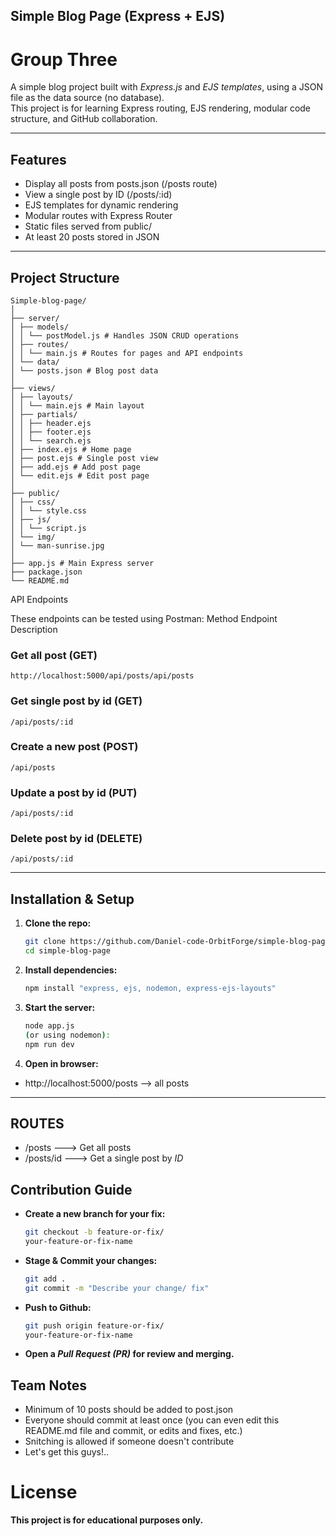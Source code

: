 ## Simple Blog Page (Express + EJS)

# Group Three

A simple blog project built with _Express.js_ and _EJS templates_, using a JSON file as the data source (no database).  
This project is for learning Express routing, EJS rendering, modular code structure, and GitHub collaboration.

---

## Features

- Display all posts from posts.json (/posts route)
- View a single post by ID (/posts/:id)
- EJS templates for dynamic rendering
- Modular routes with Express Router
- Static files served from public/
- At least 20 posts stored in JSON

---

## Project Structure

```
Simple-blog-page/
│
├── server/
│ ├── models/
│ │ └── postModel.js # Handles JSON CRUD operations
│ ├── routes/
│ │ └── main.js # Routes for pages and API endpoints
│ └── data/
│ └── posts.json # Blog post data
│
├── views/
│ ├── layouts/
│ │ └── main.ejs # Main layout
│ ├── partials/
│ │ ├── header.ejs
│ │ ├── footer.ejs
│ │ └── search.ejs
│ ├── index.ejs # Home page
│ ├── post.ejs # Single post view
│ ├── add.ejs # Add post page
│ └── edit.ejs # Edit post page
│
├── public/
│ ├── css/
│ │ └── style.css
│ ├── js/
│ │ └── script.js
│ └── img/
│ └── man-sunrise.jpg
│
├── app.js # Main Express server
├── package.json
└── README.md
```

API Endpoints

These endpoints can be tested using Postman:
Method Endpoint Description

### Get all post (GET)

`http://localhost:5000/api/posts/api/posts `

### Get single post by id (GET)

`/api/posts/:id `

### Create a new post (POST)

`/api/posts `

### Update a post by id (PUT)

`/api/posts/:id `

### Delete post by id (DELETE)

`/api/posts/:id `

---

## Installation & Setup

1. **Clone the repo:**

   ```bash
   git clone https://github.com/Daniel-code-OrbitForge/simple-blog-page.git
   cd simple-blog-page

   ```

2. **Install dependencies:**

   ```bash
   npm install "express, ejs, nodemon, express-ejs-layouts"

   ```

3. **Start the server:**

   ```bash
   node app.js
   (or using nodemon):
   npm run dev

   ```

4. **Open in browser:**

- http://localhost:5000/posts --> all posts

---

## ROUTES

- /posts ---> Get all posts
- /posts/id ---> Get a single post by _ID_

## Contribution Guide

- **Create a new branch for your fix:**

  ```bash
  git checkout -b feature-or-fix/
  your-feature-or-fix-name

  ```

- **Stage & Commit your changes:**

  ```bash
  git add .
  git commit -m "Describe your change/ fix"

  ```

- **Push to Github:**

  ```bash
  git push origin feature-or-fix/
  your-feature-or-fix-name

  ```

- **Open a _Pull Request (PR)_ for review and merging.**

## Team Notes

- Minimum of 10 posts should be added to post.json
- Everyone should commit at least once (you can even edit this README.md file and commit, or edits and fixes, etc.)
- Snitching is allowed if someone doesn't contribute
- Let's get this guys!..

# License

**This project is for educational purposes only.**
